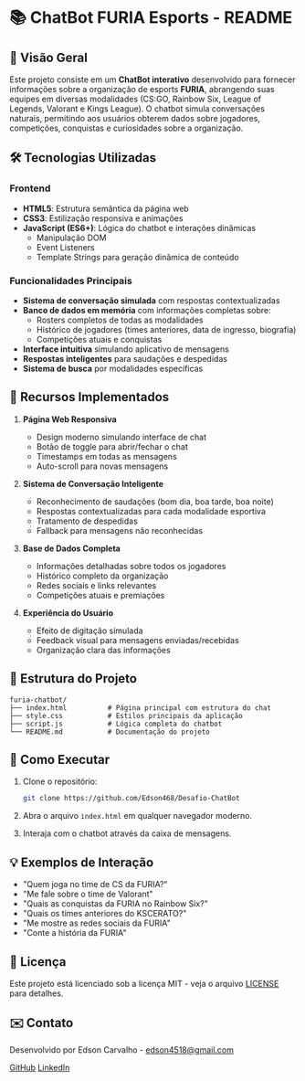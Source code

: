 # 📚 ChatBot FURIA Esports - README

## 🚀 Visão Geral

Este projeto consiste em um **ChatBot interativo** desenvolvido para fornecer informações sobre a organização de esports **FURIA**, abrangendo suas equipes em diversas modalidades (CS:GO, Rainbow Six, League of Legends, Valorant e Kings League). O chatbot simula conversações naturais, permitindo aos usuários obterem dados sobre jogadores, competições, conquistas e curiosidades sobre a organização.

## 🛠️ Tecnologias Utilizadas

### Frontend
- **HTML5**: Estrutura semântica da página web
- **CSS3**: Estilização responsiva e animações
- **JavaScript (ES6+)**: Lógica do chatbot e interações dinâmicas
  - Manipulação DOM
  - Event Listeners
  - Template Strings para geração dinâmica de conteúdo

### Funcionalidades Principais
- **Sistema de conversação simulada** com respostas contextualizadas
- **Banco de dados em memória** com informações completas sobre:
  - Rosters completos de todas as modalidades
  - Histórico de jogadores (times anteriores, data de ingresso, biografia)
  - Competições atuais e conquistas
- **Interface intuitiva** simulando aplicativo de mensagens
- **Respostas inteligentes** para saudações e despedidas
- **Sistema de busca** por modalidades específicas

## 🌟 Recursos Implementados

1. **Página Web Responsiva**
   - Design moderno simulando interface de chat
   - Botão de toggle para abrir/fechar o chat
   - Timestamps em todas as mensagens
   - Auto-scroll para novas mensagens

2. **Sistema de Conversação Inteligente**
   - Reconhecimento de saudações (bom dia, boa tarde, boa noite)
   - Respostas contextualizadas para cada modalidade esportiva
   - Tratamento de despedidas
   - Fallback para mensagens não reconhecidas

3. **Base de Dados Completa**
   - Informações detalhadas sobre todos os jogadores
   - Histórico completo da organização
   - Redes sociais e links relevantes
   - Competições atuais e premiações

4. **Experiência do Usuário**
   - Efeito de digitação simulada
   - Feedback visual para mensagens enviadas/recebidas
   - Organização clara das informações

## 📂 Estrutura do Projeto

```
furia-chatbot/
├── index.html          # Página principal com estrutura do chat
├── style.css           # Estilos principais da aplicação
├── script.js           # Lógica completa do chatbot
└── README.md           # Documentação do projeto
```

## 🏁 Como Executar

1. Clone o repositório:
   ```bash
   git clone https://github.com/Edson468/Desafio-ChatBot
   ```

2. Abra o arquivo `index.html` em qualquer navegador moderno.

3. Interaja com o chatbot através da caixa de mensagens.

## 💡 Exemplos de Interação

- "Quem joga no time de CS da FURIA?"
- "Me fale sobre o time de Valorant"
- "Quais as conquistas da FURIA no Rainbow Six?"
- "Quais os times anteriores do KSCERATO?"
- "Me mostre as redes sociais da FURIA"
- "Conte a história da FURIA"

## 📝 Licença

Este projeto está licenciado sob a licença MIT - veja o arquivo [LICENSE](LICENSE) para detalhes.

## ✉️ Contato

Desenvolvido por Edson Carvalho - edson4518@gmail.com

[GitHub](https://github.com/Edson468)
[LinkedIn
](https://www.linkedin.com/in/seu-perfil/)
